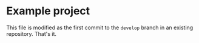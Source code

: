 # Example project

This file is modified as the first commit to the `develop` branch in an existing repository. That's it.
